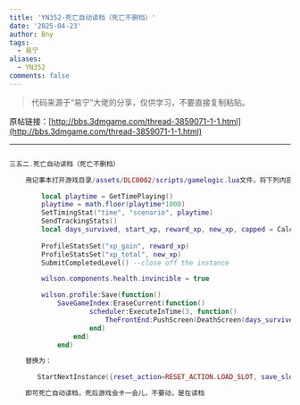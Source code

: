```yaml
---
title: 'YN352-死亡自动读档（死亡不删档）'
date: '2025-04-23'
author: Bny
tags:
  - 易宁
aliases:
  - YN352
comments: false
---
```


> 代码来源于“易宁”大佬的分享，仅供学习，不要直接复制粘贴。

原帖链接：[http://bbs.3dmgame.com/thread-3859071-1-1.html](http://bbs.3dmgame.com/thread-3859071-1-1.html)

---

```lua  

三五二.死亡自动读档（死亡不删档）	用记事本打开游戏目录/assets/DLC0002/scripts/gamelogic.lua文件，将下列内容：		local playtime = GetTimePlaying()		playtime = math.floor(playtime*1000)		SetTimingStat("time", "scenario", playtime)		SendTrackingStats()		local days_survived, start_xp, reward_xp, new_xp, capped = CalculatePlayerRewards(wilson)				ProfileStatsSet("xp_gain", reward_xp)		ProfileStatsSet("xp_total", new_xp)		SubmitCompletedLevel() --close off the instance		wilson.components.health.invincible = true		wilson.profile:Save(function()			SaveGameIndex:EraseCurrent(function() 					scheduler:ExecuteInTime(3, function() 						TheFrontEnd:PushScreen(DeathScreen(days_survived, start_xp, nil, capped))					end)				end)			end)	替换为：	   StartNextInstance({reset_action=RESET_ACTION.LOAD_SLOT, save_slot = SaveGameIndex:GetCurrentSaveSlot()}, true)	即可死亡自动读档，死后游戏会卡一会儿，不要动，是在读档

```  

